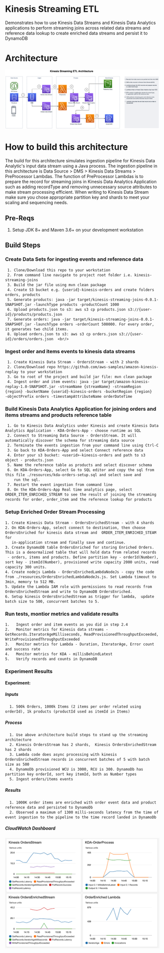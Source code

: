 # Kinesis Streaming ETL
Demonstrates how to use Kinesis Data Streams and Kinesis Data Analytics applications to  perform streaming joins across related data streams and reference data lookup to create enriched data streams and persist it to DynamoDB

# Architecture

![kinesis-streaming-arch](./resources/Kinesis-Streaming-ETL.png)


# How to build this architecture   

The build for this architecture simulates ingestion pipeline for Kinesis Data Analytic's input data stream using a Java process. The ingestion pipeline in this architecture is Data Source > DMS > Kinesis Data Streams > PreProcessor Lambdas.  The function of PreProcessor Lambdas is to prepare the record for streaming joins in Kinesis Data Analytics Application such as adding recordType and removing unnecessary source attributes to make stream processing efficient.  When writing to Kinesis Data Stream make sure you chose appropriate partition  key and shards to meet your scaling and sequencing needs.  

## Pre-Reqs

1. Setup JDK 8+ and Maven 3.6+ on your development workstation


## Build Steps

### Create Data Sets for ingesting events and reference data
     1. Clone/Download this repo to your workstation
     2. From command line navigate to project root folder i.e. kinesis-streaming-joins
     3. Build the jar file using mvn clean package
     4. Create S3 bucket e.g. {userid}-kinesis-orders and create folders orders, products
     5. Generate products: java -jar target/kinesis-streaming-joins-0.0.1-SNAPSHOT.jar -launchType products -productCount 1000
     6. Upload products.json to s3: aws s3 cp products.json s3://{user-id}/products/products.json
     7. Generate orders: java -jar target/kinesis-streaming-joins-0.0.1-SNAPSHOT.jar -launchType orders -orderCount 500000. For every order, it generates two child items.
     8. Upload orders.json to s3: aws s3 cp orders.json s3://{user-id}/orders/orders.json  <br/>

### Ingest order and items events to kinesis data streams
     1. Create Kinesis Data Stream - OrdersStream - with 2 shards 
     2. Clone/Download repo https://github.com/aws-samples/amazon-kinesis-replay to your workstation
     3. Go to root of the project and build jar file: mvn clean package
     4. Ingest order and item events: java -jar target/amazon-kinesis-replay-1.0-SNAPSHOT.jar -streamName {streamName} -streamRegion {region} -bucketName {userid}-kinesis-orders -bucketRegion {region} 		-objectPrefix orders -timestampAttributeName orderDateTime 
  
     
### Build Kinesis Data Analytics Application for joining orders and items streams and products reference table
     1. Go to Kinesis Data Analytics under Kinesis and create Kinesis Data Analytics Application - KDA-Orders-App - choose runtime as SQL
     2. Connect to Streaming Data Source - OrdersStream. It will automatically discover the schema for streaming data source
     2. Terminate the events ingestion from your command line using Ctrl-C
     3. Go back to KDA-Orders-App and select Connect reference data
     4. Enter your s3 bucket: <userid>-kinesis-orders and path to s3 object - products.json
     5. Name the reference table as products and select discover schema
     6. On KDA-Orders-App, select Go to SQL editor and copy the sql from this file ./resources/kda-orders-setup.sql and select save and  
        run the sql.
     7. Restart the event ingestion from command line
     8. On the KDA-Orders-App Real time analytics page, select ORDER_ITEM_ENRICHED_STREAM to see the result of joining the streaming records for order, order_item and the reference lookup for products 


### Setup Enriched Order Stream Processing
    1. Create Kinesis Data Stream - OrdersEnrichedStream - with 4 shards 
    2. On KDA-Orders-App, select connect to destination, then choose OrdersEnriched for kinesis data stream and  ORDER_ITEM_ENRICHED_STEAM for 
       in-application stream and finally save and continue.
    3. Create DynamoDB table OrdersEnriched for storing Enriched Orders. This is a denormalized table that will hold data from related records
     - orders, items and products. Define partition key - orderId(Number), sort key - itemId(Number), provisioned write capacity 2000 units, read capacity 300 units.
    4. Create nodejs Lambda - OrdersEnrichedLambdaNodeJs - copy the code from ./resources/OrdersEnrichedLambdaNodeJs.js. Set Lambda timeout to 3min, memory to 512 MB.
    5. Update the Lambda IAM role with permissions to read records from OrdersEnrichedStream and write to DynamoDB OrdersEnriched.
    6. Setup kinesis OrdersEnrichedStream as trigger for lambda,  update batch size to 500, concurrent batches to 5.
    

    
### Run tests, montior metrics and validate results
    1.   Ingest order and item events as you did in step 2.4 
    2.   Monitor metrics for Kinesis data streams - GetRecords.IteratorAgeMilliseconds, ReadProvisionedThroughputExceeded, WriteProvisionedThroughputExceeded
    3.   Monitor metrics for Lambda - Duration, IteratorAge, Error count and success rate
    4.   Monitor metrics for KDA - millisBehindLatest
    5.   Verify records and counts in DynamoDB
  
### Experiment Results

####  Experiment:  

#####  Inputs 

	  1. 500k Orders, 1000k Items (2 items per order related using orderId), 1k products (productId used as itemId in Items)
	  
#####  Process

	  1. Use above architecture build steps to stand up the streaming architecture 
	  2. Kinesis OrdersStream has 2 shards,  Kinesis OrdersEnrichedStream has 2 shards
	  3. Lambda code does async processing with kinesis OrdersEnrichedStream records in concurrent batches of 5 with batch size as 500
	  4. DynamoDb provisioned WCU is 3000, RCU is 300. DynamoDb has partition key orderId, sort key itemId, both as Number types
	  5. Ingest orders/items events
	  
#####  Results    

	  1. 1000K order items are enriched with order event data and product reference data and persisted to DynamoDb
	  2. Observed a maximum of 1300 milli-seconds latency from the time of event ingestion to the pipeline to the time record landed in DynamoDb
	  
#####  CloudWatch Dashboard

![experiment-1-metrics](./resources/OrdersStreamingEnrichmentPipeline-CW-Metrics.png)
	  

    



 







